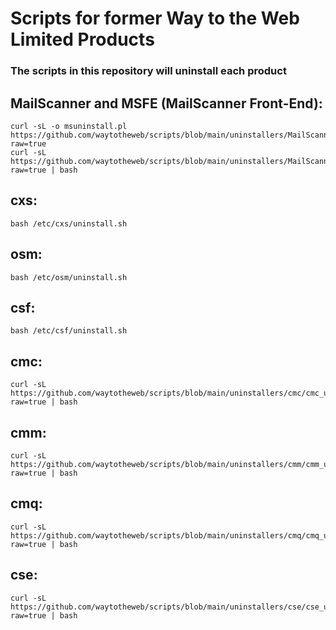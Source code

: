# Scripts for former Way to the Web Limited Products

### The scripts in this repository will uninstall each product

## MailScanner and MSFE (MailScanner Front-End):

```
curl -sL -o msuninstall.pl  https://github.com/waytotheweb/scripts/blob/main/uninstallers/MailScanner/msuninstall.pl?raw=true
curl -sL https://github.com/waytotheweb/scripts/blob/main/uninstallers/MailScanner/msuninstall.sh?raw=true | bash
```

## cxs:

```
bash /etc/cxs/uninstall.sh
```

## osm:

```
bash /etc/osm/uninstall.sh
```

## csf:

```
bash /etc/csf/uninstall.sh
```

## cmc:

```
curl -sL https://github.com/waytotheweb/scripts/blob/main/uninstallers/cmc/cmc_uninstall.sh?raw=true | bash
```

## cmm:

```
curl -sL https://github.com/waytotheweb/scripts/blob/main/uninstallers/cmm/cmm_uninstall.sh?raw=true | bash
```

## cmq:

```
curl -sL https://github.com/waytotheweb/scripts/blob/main/uninstallers/cmq/cmq_uninstall.sh?raw=true | bash
```

## cse:

```
curl -sL https://github.com/waytotheweb/scripts/blob/main/uninstallers/cse/cse_uninstall.sh?raw=true | bash
```
